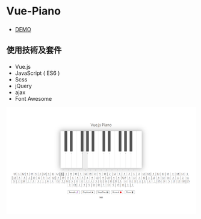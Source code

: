 # Vue-Piano
###
* [DEMO](https://sharonlin5963.github.io/Vue-Piano/)

## 使用技術及套件
###
* Vue.js
* JavaScript ( ES6 )
* Scss
* jQuery
* ajax
* Font Awesome

![piano](/static/piano.png)

